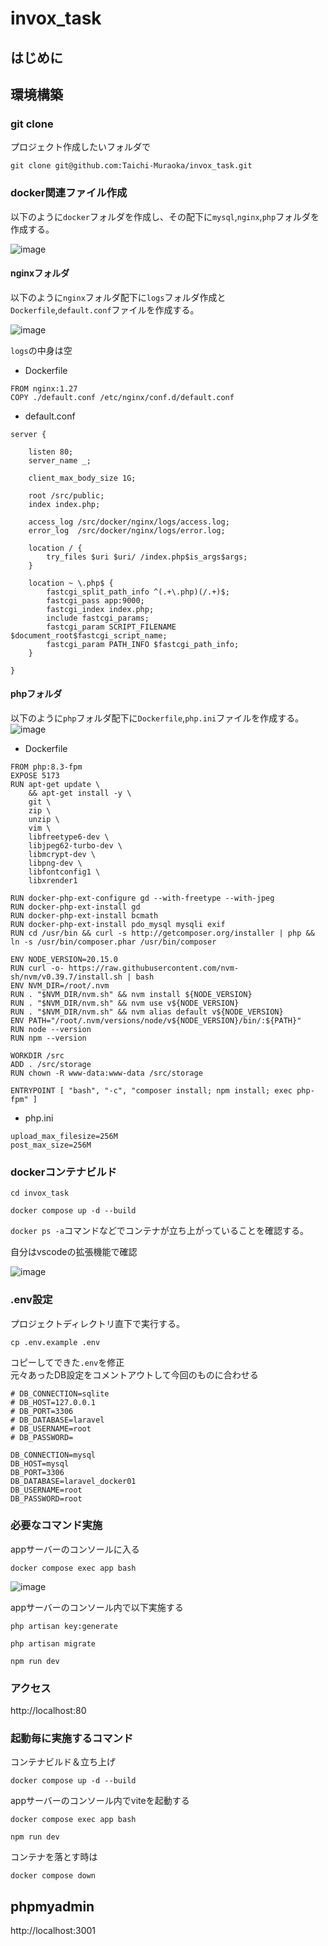# invox_task

## はじめに


## 環境構築
### git clone
プロジェクト作成したいフォルダで
```
git clone git@github.com:Taichi-Muraoka/invox_task.git
```

### docker関連ファイル作成
以下のように`docker`フォルダを作成し、その配下に`mysql`,`nginx`,`php`フォルダを作成する。

![image](https://github.com/user-attachments/assets/d902f3c3-5b71-4657-b5f5-46b7d9124eae)

#### nginxフォルダ
以下のように`nginx`フォルダ配下に`logs`フォルダ作成と`Dockerfile`,`default.conf`ファイルを作成する。

![image](https://github.com/user-attachments/assets/0ee9c509-7e74-44e7-bc54-370b6847f7ff)

`logs`の中身は空

- Dockerfile
```
FROM nginx:1.27
COPY ./default.conf /etc/nginx/conf.d/default.conf
```

- default.conf
```
server {
    
    listen 80;
    server_name _;

    client_max_body_size 1G;

    root /src/public;
    index index.php;

    access_log /src/docker/nginx/logs/access.log;
    error_log  /src/docker/nginx/logs/error.log;

    location / {
        try_files $uri $uri/ /index.php$is_args$args;    
    }

    location ~ \.php$ {
        fastcgi_split_path_info ^(.+\.php)(/.+)$;
        fastcgi_pass app:9000;
        fastcgi_index index.php;
        include fastcgi_params;
        fastcgi_param SCRIPT_FILENAME $document_root$fastcgi_script_name;
        fastcgi_param PATH_INFO $fastcgi_path_info;
    }
        
}
```

#### phpフォルダ
以下のように`php`フォルダ配下に`Dockerfile`,`php.ini`ファイルを作成する。  
![image](https://github.com/user-attachments/assets/31db2d52-395f-48dc-83cc-0088cc6d8bce)

- Dockerfile
```
FROM php:8.3-fpm
EXPOSE 5173
RUN apt-get update \
    && apt-get install -y \
    git \
    zip \
    unzip \
    vim \
    libfreetype6-dev \
    libjpeg62-turbo-dev \
    libmcrypt-dev \
    libpng-dev \
    libfontconfig1 \
    libxrender1

RUN docker-php-ext-configure gd --with-freetype --with-jpeg
RUN docker-php-ext-install gd
RUN docker-php-ext-install bcmath
RUN docker-php-ext-install pdo_mysql mysqli exif
RUN cd /usr/bin && curl -s http://getcomposer.org/installer | php && ln -s /usr/bin/composer.phar /usr/bin/composer

ENV NODE_VERSION=20.15.0
RUN curl -o- https://raw.githubusercontent.com/nvm-sh/nvm/v0.39.7/install.sh | bash
ENV NVM_DIR=/root/.nvm
RUN . "$NVM_DIR/nvm.sh" && nvm install ${NODE_VERSION}
RUN . "$NVM_DIR/nvm.sh" && nvm use v${NODE_VERSION}
RUN . "$NVM_DIR/nvm.sh" && nvm alias default v${NODE_VERSION}
ENV PATH="/root/.nvm/versions/node/v${NODE_VERSION}/bin/:${PATH}"
RUN node --version
RUN npm --version

WORKDIR /src
ADD . /src/storage
RUN chown -R www-data:www-data /src/storage

ENTRYPOINT [ "bash", "-c", "composer install; npm install; exec php-fpm" ]
```

- php.ini
```
upload_max_filesize=256M
post_max_size=256M
```

### dockerコンテナビルド
```
cd invox_task
```

```
docker compose up -d --build 
```

`docker ps -a`コマンドなどでコンテナが立ち上がっていることを確認する。

自分はvscodeの拡張機能で確認

![image](https://github.com/user-attachments/assets/4a59167d-1a97-4743-b4ef-52c9ef6299e7)

### .env設定
プロジェクトディレクトリ直下で実行する。
```
cp .env.example .env
```

コピーしてできた`.env`を修正  
元々あったDB設定をコメントアウトして今回のものに合わせる
```
# DB_CONNECTION=sqlite
# DB_HOST=127.0.0.1
# DB_PORT=3306
# DB_DATABASE=laravel
# DB_USERNAME=root
# DB_PASSWORD=

DB_CONNECTION=mysql
DB_HOST=mysql
DB_PORT=3306
DB_DATABASE=laravel_docker01
DB_USERNAME=root
DB_PASSWORD=root
```

### 必要なコマンド実施
appサーバーのコンソールに入る
```
docker compose exec app bash
```
![image](https://github.com/user-attachments/assets/b505486a-e1fb-4181-be0f-662bd3fc3540)

appサーバーのコンソール内で以下実施する
```
php artisan key:generate
```

```
php artisan migrate
```

```
npm run dev
```

### アクセス
http://localhost:80

### 起動毎に実施するコマンド
コンテナビルド＆立ち上げ
```
docker compose up -d --build
```

appサーバーのコンソール内でviteを起動する
```
docker compose exec app bash
```
```
npm run dev
```

コンテナを落とす時は
```
docker compose down
```

## phpmyadmin

http://localhost:3001

